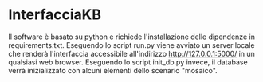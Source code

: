 # InterfacciaKB

Il software è basato su python e richiede l'installazione delle dipendenze in requirements.txt.
Eseguendo lo script run.py viene avviato un server locale che renderà l'interfaccia accessibile all'indirizzo http://127.0.0.1:5000/ in un qualsiasi web browser.
Eseguendo lo script init_db.py invece, il database verrà inizializzato con alcuni elementi dello scenario "mosaico". 
